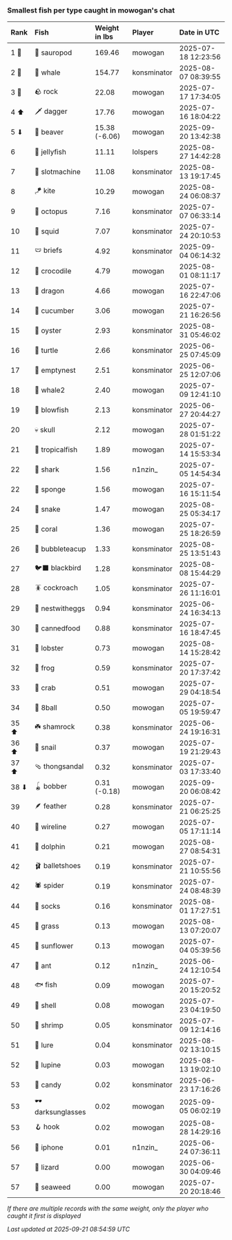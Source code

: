 ### Smallest fish per type caught in mowogan's chat

| Rank  | Fish             | Weight in lbs | Player      | Date in UTC         |
|:------|:-----------------|:--------------|:------------|:--------------------|
| 1 🥇  | 🦕 sauropod      | 169.46        | mowogan     | 2025-07-18 12:23:56 |
| 2 🥈  | 🐳 whale         | 154.77        | konsminator | 2025-08-07 08:39:55 |
| 3 🥉  | 🪨 rock          | 22.08         | mowogan     | 2025-07-17 17:34:05 |
| 4 ⬆   | 🗡️ dagger         | 17.76         | mowogan     | 2025-07-16 18:04:22 |
| 5 ⬇   | 🦫 beaver        | 15.38 (-6.06) | mowogan     | 2025-09-20 13:42:38 |
| 6     | 🪼 jellyfish     | 11.11         | lolspers    | 2025-08-27 14:42:28 |
| 7     | 🎰 slotmachine   | 11.08         | konsminator | 2025-08-13 19:17:45 |
| 8     | 🪁 kite          | 10.29         | mowogan     | 2025-08-24 06:08:37 |
| 9     | 🐙 octopus       | 7.16          | konsminator | 2025-07-07 06:33:14 |
| 10    | 🦑 squid         | 7.07          | konsminator | 2025-07-24 20:10:53 |
| 11    | 🩲 briefs        | 4.92          | konsminator | 2025-09-04 06:14:32 |
| 12    | 🐊 crocodile     | 4.79          | mowogan     | 2025-08-01 08:11:17 |
| 13    | 🐉 dragon        | 4.66          | mowogan     | 2025-07-16 22:47:06 |
| 14    | 🥒 cucumber      | 3.06          | mowogan     | 2025-07-21 16:26:56 |
| 15    | 🦪 oyster        | 2.93          | konsminator | 2025-08-31 05:46:02 |
| 16    | 🐢 turtle        | 2.66          | konsminator | 2025-06-25 07:45:09 |
| 17    | 🪹 emptynest     | 2.51          | konsminator | 2025-06-25 12:07:06 |
| 18    | 🐋 whale2        | 2.40          | mowogan     | 2025-07-09 12:41:10 |
| 19    | 🐡 blowfish      | 2.13          | konsminator | 2025-06-27 20:44:27 |
| 20    | 💀 skull         | 2.12          | mowogan     | 2025-07-28 01:51:22 |
| 21    | 🐠 tropicalfish  | 1.89          | mowogan     | 2025-07-14 15:53:34 |
| 22    | 🦈 shark         | 1.56          | n1nzin_     | 2025-07-05 14:54:34 |
| 22    | 🧽 sponge        | 1.56          | mowogan     | 2025-07-16 15:11:54 |
| 24    | 🐍 snake         | 1.47          | mowogan     | 2025-08-25 05:34:17 |
| 25    | 🪸 coral         | 1.36          | mowogan     | 2025-07-25 18:26:59 |
| 26    | 🧋 bubbleteacup  | 1.33          | konsminator | 2025-08-25 13:51:43 |
| 27    | 🐦‍⬛ blackbird     | 1.28          | konsminator | 2025-08-08 15:44:29 |
| 28    | 🪳 cockroach     | 1.05          | konsminator | 2025-07-26 11:16:01 |
| 29    | 🪺 nestwitheggs  | 0.94          | konsminator | 2025-06-24 16:34:13 |
| 30    | 🥫 cannedfood    | 0.88          | konsminator | 2025-07-16 18:47:45 |
| 31    | 🦞 lobster       | 0.73          | mowogan     | 2025-08-14 15:28:42 |
| 32    | 🐸 frog          | 0.59          | konsminator | 2025-07-20 17:37:42 |
| 33    | 🦀 crab          | 0.51          | mowogan     | 2025-07-29 04:18:54 |
| 34    | 🎱 8ball         | 0.50          | mowogan     | 2025-07-05 19:59:47 |
| 35 ⬆  | ☘️ shamrock       | 0.38          | konsminator | 2025-06-24 19:16:31 |
| 36 ⬆  | 🐌 snail         | 0.37          | mowogan     | 2025-07-19 21:29:43 |
| 37 ⬆  | 🩴 thongsandal   | 0.32          | konsminator | 2025-07-03 17:33:40 |
| 38 ⬇  | 🪀 bobber        | 0.31 (-0.18)  | mowogan     | 2025-09-20 06:08:42 |
| 39    | 🪶 feather       | 0.28          | konsminator | 2025-07-21 06:25:25 |
| 40    | 🧵 wireline      | 0.27          | mowogan     | 2025-07-05 17:11:14 |
| 41    | 🐬 dolphin       | 0.21          | mowogan     | 2025-08-27 08:54:31 |
| 42    | 🩰 balletshoes   | 0.19          | konsminator | 2025-07-21 10:55:56 |
| 42    | 🕷️ spider         | 0.19          | konsminator | 2025-07-24 08:48:39 |
| 44    | 🧦 socks         | 0.16          | konsminator | 2025-08-01 17:27:51 |
| 45    | 🌾 grass         | 0.13          | mowogan     | 2025-08-13 07:20:07 |
| 45    | 🌻 sunflower     | 0.13          | mowogan     | 2025-07-04 05:39:56 |
| 47    | 🐜 ant           | 0.12          | n1nzin_     | 2025-06-24 12:10:54 |
| 48    | 🐟 fish          | 0.09          | mowogan     | 2025-07-20 15:20:52 |
| 49    | 🐚 shell         | 0.08          | mowogan     | 2025-07-23 04:19:50 |
| 50    | 🦐 shrimp        | 0.05          | konsminator | 2025-07-09 12:14:16 |
| 51    | 🎏 lure          | 0.04          | konsminator | 2025-08-02 13:10:15 |
| 52    | 🪻 lupine        | 0.03          | mowogan     | 2025-08-13 19:02:10 |
| 53    | 🍬 candy         | 0.02          | konsminator | 2025-06-23 17:16:26 |
| 53    | 🕶️ darksunglasses | 0.02          | mowogan     | 2025-09-05 06:02:19 |
| 53    | 🪝 hook          | 0.02          | mowogan     | 2025-08-28 14:29:16 |
| 56    | 📱 iphone        | 0.01          | n1nzin_     | 2025-06-24 07:36:11 |
| 57    | 🦎 lizard        | 0.00          | mowogan     | 2025-06-30 04:09:46 |
| 57    | 🌿 seaweed       | 0.00          | mowogan     | 2025-07-20 20:18:46 |

_If there are multiple records with the same weight, only the player who caught it first is displayed_

_Last updated at 2025-09-21 08:54:59 UTC_